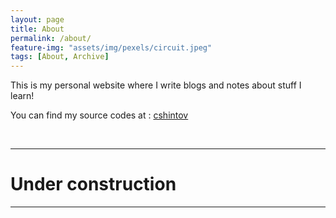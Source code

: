 ```yaml
---
layout: page
title: About
permalink: /about/
feature-img: "assets/img/pexels/circuit.jpeg"
tags: [About, Archive]
---
```


This is my personal website where I write blogs and notes about stuff I learn!

You can find my source codes at :
[cshintov][source]

[source]: https://github.com/cshintov

<br>

----------
# Under construction
----------
